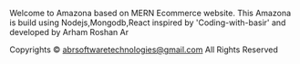 Welcome to Amazona based on MERN Ecommerce website. This Amazona is build using Nodejs,Mongodb,React inspired by 'Coding-with-basir' and developed by Arham Roshan Ar

Copyrights © abrsoftwaretechnologies@gmail.com All Rights Reserved